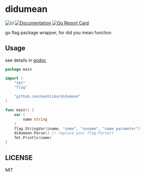 # didumean

![ci](https://github.com/mashiike/urlio/workflows/Go/badge.svg)
[![Documentation](https://godoc.org/github.com/mashiike/urlio?status.svg)](http://godoc.org/github.com/mashiike/urlio)
[![Go Report Card](https://goreportcard.com/badge/github.com/mashiike/urlio)](https://goreportcard.com/report/github.com/mashiike/urlio)


go flag package wrapper, for did you mean function

## Usage
see details in [godoc](http://godoc.org/github.com/mashiike/didumean)
```go
package main

import (
	"fmt"
	"flag"

	"github.com/mashiike/didumean"
)

func main() {  
    var (
        name string
    )
    flag.StringVar(&name, "name", "noname", "name parameter")
    didumean.Parse() // replace your flag.Parse()
    fmt.Println(name)
}
```

## LICENSE
MIT
